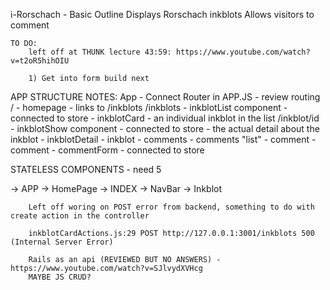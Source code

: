 i-Rorschach - Basic Outline
	Displays Rorschach inkblots
	Allows visitors to comment

	TO DO:
		left off at THUNK lecture 43:59: https://www.youtube.com/watch?v=t2oR5hihOIU

		1) Get into form build next

APP STRUCTURE NOTES:
App - Connect Router in APP.JS -  review routing
  /         - homepage - links to /inkblots
	/inkblots   - inkblotList component - connected to store
				- inkblotCard - an individual inkblot in the list
				/inkblot/id - inkblotShow component - connected to store - the actual detail about the inkblot
						- inkblotDetail - inkblot
						- comments - comments "list"
							- comment - comment
						- commentForm - connected to store

STATELESS COMPONENTS - need 5
	
-> APP 	-> HomePage
	   	-> INDEX
		-> NavBar
		-> Inkblot
		

		Left off woring on POST error from backend, something to do with create action in the controller

		inkblotCardActions.js:29 POST http://127.0.0.1:3001/inkblots 500 (Internal Server Error)

		Rails as an api (REVIEWED BUT NO ANSWERS) - https://www.youtube.com/watch?v=SJlvydXVHcg
		MAYBE JS CRUD?